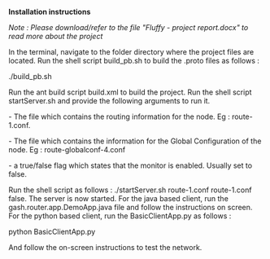 <b>Installation instructions</b>

<i>Note : Please download/refer to the file "Fluffy - project report.docx" to read more about the project</i>


In the terminal, navigate to the folder directory where the project files are located.
Run the shell script build_pb.sh to build the .proto files as follows : 

./build_pb.sh

Run the ant build script build.xml to build the project. 
Run the shell script startServer.sh and provide the following arguments to run it. 

<routing-conf-filename> <global-routing-conf-filename> <isMonitorEnabled>

<routing-conf-filename> - The file which contains the routing information for the node. 
Eg : route-1.conf.

<global-routing-conf-filename> -  The file which contains the information for the Global Configuration of the node.
Eg : route-globalconf-4.conf

<isMonitorEnabled> - a true/false flag which states that the monitor is enabled. Usually set to false.

Run the shell script as follows  :
./startServer.sh  route-1.conf route-1.conf false.
The server is now started.
For the java based client, run the gash.router.app.DemoApp.java file and follow the instructions on screen.
For the python based client, run the BasicClientApp.py as follows : 

python BasicClientApp.py

And follow the on-screen instructions to test the network.

